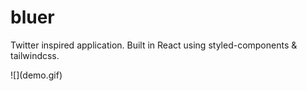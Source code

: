 <h1>bluer</h1>
<p>Twitter inspired application. Built in React using styled-components & tailwindcss.</p>
![](demo.gif)
